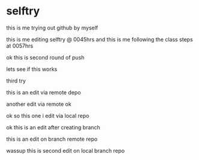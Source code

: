 # selftry
this is me trying out github by myself 

this is me editing selftry @ 0045hrs
and this is me following the class steps at 0057hrs

ok this is second round of push

lets see if this works 

third try 

this is an edit via remote depo 

another edit via remote ok 


ok so this one i edit via local repo

ok this is an edit after creating branch

this is an edit on branch remote repo

wassup this is second edit on local branch repo